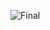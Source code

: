 ![Final](https://user-images.githubusercontent.com/73356412/224759060-cf0f0aac-c5d0-4544-ac4f-cf3f7d9d5ebb.png)
